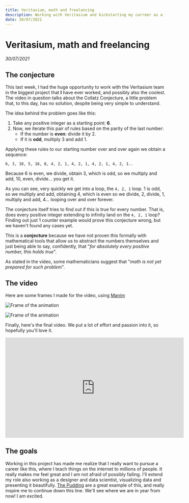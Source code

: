 ```yaml
---
title: Veritasium, math and freelancing
description: Working with Veritasium and kickstarting my carreer as a freelancer
date: 30/07/2021
---
```


# Veritasium, math and freelancing
*30/07/2021*


## The conjecture
This last week, I had the huge opportunity to work with the Veritasium team in the biggest project that **I** have ever worked, and possibly also the coolest. The video in question talks about the Collatz Conjecture, a little problem that, to this day, has no solution, despite being very simple to understand.

The idea behind the problem goes like this:

1. Take any positive integer as a starting point: **6**.
1. Now, we iterate this pair of rules based on the parity of the last number:
   -  If the number is **even**: divide it by 2.
   -  If it is **odd**, multiply 3 and add 1.

Applying these rules to our starting number over and over again we obtain a sequence:

```6, 3, 10, 5, 16, 8, 4, 2, 1, 4, 2, 1, 4, 2, 1, 4, 2, 1..```

Because 6 is even, we divide, obtain 3, which is odd, so we multiply and add, 10, even, divide... you get it.

As you can see, very quickly we get into a loop, the ```4, 2, 1``` loop. 1 is odd, so we multiply and add, obtaining 4, which is even so we divide, 2, divide, 1, multiply and add, 4... looping over and over forever.

The conjecture itself tries to find out if this is true for every number. That is, does every positive integer extending to infinity land on the ```4, 2, 1``` loop? Finding out just 1 counter example would prove this conjecture wrong, but we haven't found any cases yet.

This is a **conjecture** because we have not proven this formally with mathematical tools that allow us to abstract the numbers themselves and just being able to say, confidently, that "*for absolutely every positive number, this holds true*".

As stated in the video, some mathematicians suggest that "*math is not yet prepared for such problem*".



## The video
Here are some frames I made for the video, using [Manim](https://github.com/3b1b/manim)

![Frame of the animation](/blog/veritasium/WhyFall_1.png)

![Frame of the animation](/blog/veritasium/loop.png)



Finally, here's the final video. We put a lot of effort and passion into it, so hopefully you'll love it. 

<iframe width="560" height="315" src="https://www.youtube.com/embed/094y1Z2wpJg" title="YouTube video player" frameborder="0" allow="accelerometer; autoplay; clipboard-write; encrypted-media; gyroscope; picture-in-picture" allowfullscreen></iframe>

## The goals
Working in this project has made me realize that I really want to pursue a career like this, where I teach things on the internet to millions of people. It really makes me feel great and I am not afraid of possibly failing. I'll extend my role also working as a designer and data scientist, visualizing data and presenting it beautifully. [The Pudding](pudding.cool) are a great example of this, and really inspire me to continue down this line. We'll see where we are in year from now! I am excited.